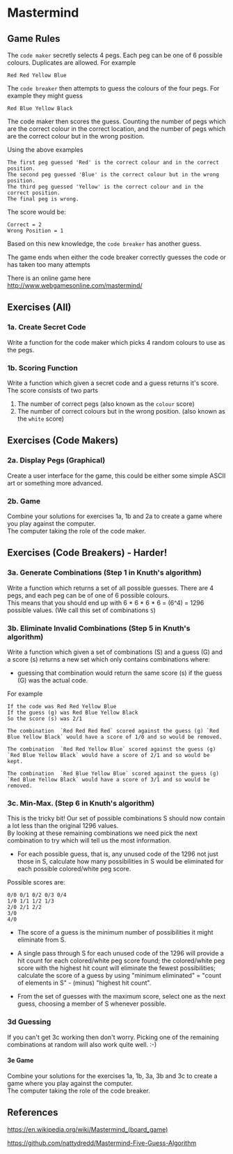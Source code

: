 # Mastermind

## Game Rules

The `code maker` secretly selects 4 pegs.  Each peg can be one of 6 possible colours.  Duplicates are allowed.  For example
    
    Red Red Yellow Blue

The `code breaker` then attempts to guess the colours of the four pegs.   For example they might guess

    Red Blue Yellow Black


The code maker then scores the guess.  Counting the number of pegs which are the correct colour in the correct location,  and the number of pegs which are the correct colour but in the wrong position.

Using the above examples

    The first peg guessed 'Red' is the correct colour and in the correct position.  
    The second peg guessed 'Blue' is the correct colour but in the wrong position.
    The third peg guessed 'Yellow' is the correct colour and in the correct position.
    The final peg is wrong.

The score would be:

    Correct = 2
    Wrong Position = 1

Based on this new knowledge,  the `code breaker` has another guess.  

The game ends when either the code breaker correctly guesses the code or has taken too many attempts

There is an online game here
http://www.webgamesonline.com/mastermind/


## Exercises (All)

### 1a. Create Secret Code 
Write a function for the code maker which picks 4 random colours to use as the pegs.

### 1b. Scoring Function 
Write a function which given a secret code and a guess returns it's score.  The score consists of two parts
1.  The number of correct pegs  (also known as the `colour` score)
2.  The number of correct colours but in the wrong position.  (also known as the `white` score)


## Exercises (Code Makers)

### 2a. Display Pegs (Graphical)
Create a user interface for the game, this could be either some simple ASCII art or something more advanced.


### 2b. Game
Combine your solutions for exercises 1a,  1b and 2a to create a game where you play against the computer.  
The computer taking the role of the code maker.


## Exercises (Code Breakers) - Harder!

### 3a. Generate Combinations  (Step 1 in Knuth's algorithm)
Write a function which returns a set of all possible guesses. 
There are 4 pegs,  and each peg can be of one of 6 possible colours.  
This means that you should end up with 6 * 6 * 6 * 6 = (6^4) = 1296 possible values.
(We call this set of combinations `S`)

### 3b. Eliminate Invalid Combinations  (Step 5 in Knuth's algorithm)
Write a function which given a set of combinations (S) and a guess (G) and a score (s) returns a new set which only contains combinations where:
* guessing that combination would return the same score (s) if the guess (G) was the actual code.

For example

    If the code was Red Red Yellow Blue
    If the guess (g) was Red Blue Yellow Black
    So the score (s) was 2/1

    The combination  `Red Red Red Red` scored against the guess (g) `Red Blue Yellow Black` would have a score of 1/0 and so would be removed.

    The combination  `Red Red Yellow Blue` scored against the guess (g)  `Red Blue Yellow Black` would have a score of 2/1 and so would be kept.

    The combination  `Red Blue Yellow Blue` scored against the guess (g)  `Red Blue Yellow Black` would have a score of 3/1 and so would be removed.

### 3c. Min-Max.   (Step 6 in Knuth's algorithm)
This is the tricky bit!  Our set of possible combinations S should now contain a lot less than the original 1296 values.  
By looking at these remaining combinations we need pick the next combination to try which will tell us the most information.

* For each possible guess, that is, any unused code of the 1296 not just those in S, 
calculate how many possibilities in S would be eliminated for each possible colored/white peg score. 

Possible scores are:
```
0/0 0/1 0/2 0/3 0/4
1/0 1/1 1/2 1/3
2/0 2/1 2/2 
3/0
4/0
```

* The score of a guess is the minimum number of possibilities it might eliminate from S. 

* A single pass through S for each unused code of the 1296 will provide a hit count for each colored/white peg score found; 
the colored/white peg score with the highest hit count will eliminate the fewest possibilities; 
calculate the score of a guess by using "minimum eliminated" = "count of elements in S" - (minus) "highest hit count". 

* From the set of guesses with the maximum score, select one as the next guess, choosing a member of S whenever possible.

### 3d Guessing
If you can't get 3c working then don't worry.  Picking one of the remaining combinations at random will also work quite well. :-)

#### 3e Game
Combine your solutions for the exercises 1a,  1b, 3a, 3b and 3c to create a game where you play against the computer.  
The computer taking the role of the code breaker.



## References

https://en.wikipedia.org/wiki/Mastermind_(board_game)

https://github.com/nattydredd/Mastermind-Five-Guess-Algorithm
